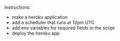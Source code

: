 Instructions:

- make a heroku application
- add a scheduler that runs at 12pm UTC
- add env variables for required fields in the script
- deploy the heroku app
